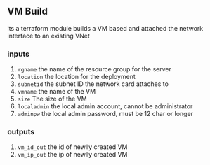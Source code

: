 ## VM Build

its a terraform module builds a VM based and attached the network interface to an existing VNet



### inputs
1. `rgname` the name of the resource group for the server
2. `location` the location for the deployment
3. `subnetid` the subnet ID the network card attaches to
4. `vmname` the name of the VM
5. `size` The size of the VM
6. `localadmin` the local admin account, cannot be administrator
7. `adminpw` the local admin password, must be 12 char or longer

### outputs
1. `vm_id_out`  the id of newlly created VM
2. `vm_ip_out` the ip of newlly created VM